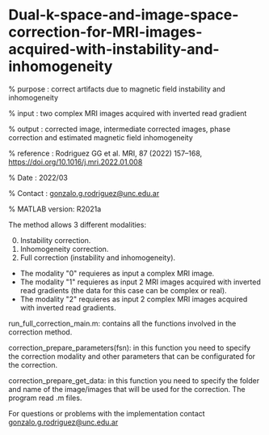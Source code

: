 # Dual-k-space-and-image-space-correction-for-MRI-images-acquired-with-instability-and-inhomogeneity

% purpose   : correct artifacts due to magnetic field instability and inhomogeneity

% input     : two complex MRI images acquired with inverted read gradient

% output    : corrected image, intermediate corrected images, phase correction and estimated magnetic field inhomogeneity

% reference : Rodriguez GG et al. MRI, 87 (2022) 157–168, https://doi.org/10.1016/j.mri.2022.01.008    

% Date      : 2022/03 

% Contact   : gonzalo.g.rodriguez@unc.edu.ar

% MATLAB version: R2021a

The method allows 3 different modalities:

0) Instability correction.
1) Inhomogeneity correction.
2) Full correction (instability and inhomogeneity).


- The modality "0" requieres as input a complex MRI image.
- The modality "1" requieres as input 2 MRI images acquired with inverted read gradients (the data for this case can be complex or real).
- The modality "2" requieres as input 2 complex MRI images acquired with inverted read gradients.


run_full_correction_main.m: contains all the functions involved in the correction method.


correction_prepare_parameters(fsn): in this function you need to specify the correction modality and other parameters that can be configurated for the correction.


correction_prepare_get_data: in this function you need to specify the folder and name of the image/images that will be used for the correction.
The program read .m files. 

For questions or problems with the implementation contact gonzalo.g.rodriguez@unc.edu.ar
